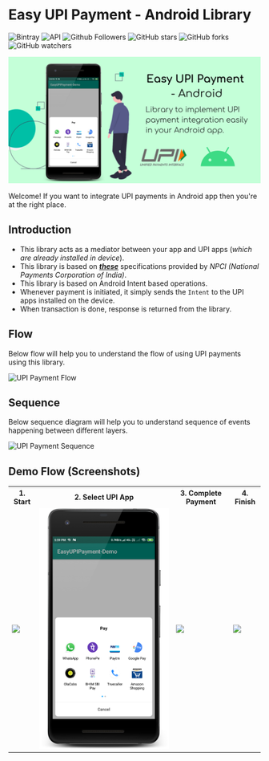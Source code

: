 # Easy UPI Payment - Android Library

![Bintray](https://img.shields.io/bintray/v/patilshreyas/maven/com.shreyaspatil:EasyUpiPayment?style=flat-square)
![API](https://img.shields.io/badge/API-19%2B-brightgreen.svg)
![Github Followers](https://img.shields.io/github/followers/PatilShreyas?label=Follow&style=square)
![GitHub stars](https://img.shields.io/github/stars/PatilShreyas/EasyUpiPayment-Android?style=square)
![GitHub forks](https://img.shields.io/github/forks/PatilShreyas/EasyUpiPayment-Android?style=square)
![GitHub watchers](https://img.shields.io/github/watchers/PatilShreyas/EasyUpiPayment-Android?style=square)

![SocialPreview](https://github.com/PatilShreyas/EasyUpiPayment-Android/raw/master/images/GitHub-SocialPreview.png)

Welcome! If you want to integrate UPI payments in Android app then you're at the right place.

## Introduction

- This library acts as a mediator between your app and UPI apps (_which are already installed in device_).
- This library is based on [**_these_**](https://www.npci.org.in/sites/default/files/UPI%20Linking%20Specs_ver%201.6.pdf) specifications provided by _NPCI (National Payments Corporation of India)_.
- This library is based on Android Intent based operations.
- Whenever payment is initiated, it simply sends the `Intent` to the UPI apps installed on the device.
- When transaction is done, response is returned from the library.

## Flow

Below flow will help you to understand the flow of using UPI payments using this library.

![UPI Payment Flow](media/upi-flow.svg)

## Sequence

Below sequence diagram will help you to understand sequence of events happening between different layers.

![UPI Payment Sequence](media/upi-sequence.svg)

## Demo Flow (Screenshots)

<table style="width:100%">
  <tr>
    <th>1. Start</th>
    <th>2. Select UPI App</th> 
    <th>3. Complete Payment</th>
    <th>4. Finish</th>
  </tr>
  <tr>
    <td><img src="https://github.com/PatilShreyas/EasyUpiPayment-Android/raw/master/images/EasyUpiPay1.png"/></td>
    <td><img src="https://github.com/PatilShreyas/EasyUpiPayment-Android/raw/master/images/EasyUpiPay2.png"/></td> 
    <td><img src="https://github.com/PatilShreyas/EasyUpiPayment-Android/raw/master/images/EasyUpiPay3.png"/></td>
    <td><img src="https://github.com/PatilShreyas/EasyUpiPayment-Android/raw/master/images/EasyUpiPay4.png"/></td>
  </tr>
</table>
